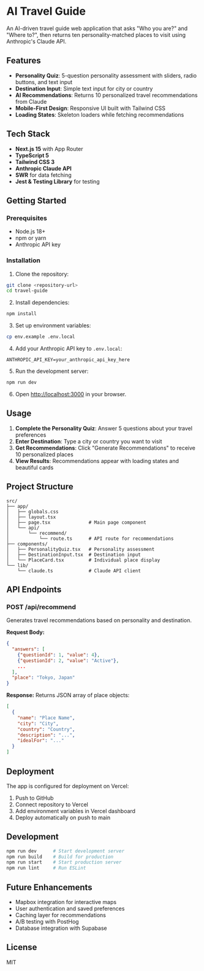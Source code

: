 # AI Travel Guide

An AI-driven travel guide web application that asks "Who you are?" and "Where to?", then returns ten personality-matched places to visit using Anthropic's Claude API.

## Features

- **Personality Quiz**: 5-question personality assessment with sliders, radio buttons, and text input
- **Destination Input**: Simple text input for city or country
- **AI Recommendations**: Returns 10 personalized travel recommendations from Claude
- **Mobile-First Design**: Responsive UI built with Tailwind CSS
- **Loading States**: Skeleton loaders while fetching recommendations

## Tech Stack

- **Next.js 15** with App Router
- **TypeScript 5**
- **Tailwind CSS 3**
- **Anthropic Claude API**
- **SWR** for data fetching
- **Jest & Testing Library** for testing

## Getting Started

### Prerequisites

- Node.js 18+ 
- npm or yarn
- Anthropic API key

### Installation

1. Clone the repository:
```bash
git clone <repository-url>
cd travel-guide
```

2. Install dependencies:
```bash
npm install
```

3. Set up environment variables:
```bash
cp env.example .env.local
```

4. Add your Anthropic API key to `.env.local`:
```
ANTHROPIC_API_KEY=your_anthropic_api_key_here
```

5. Run the development server:
```bash
npm run dev
```

6. Open [http://localhost:3000](http://localhost:3000) in your browser.

## Usage

1. **Complete the Personality Quiz**: Answer 5 questions about your travel preferences
2. **Enter Destination**: Type a city or country you want to visit
3. **Get Recommendations**: Click "Generate Recommendations" to receive 10 personalized places
4. **View Results**: Recommendations appear with loading states and beautiful cards

## Project Structure

```
src/
├── app/
│   ├── globals.css
│   ├── layout.tsx
│   ├── page.tsx              # Main page component
│   └── api/
│       └── recommend/
│           └── route.ts      # API route for recommendations
├── components/
│   ├── PersonalityQuiz.tsx   # Personality assessment
│   ├── DestinationInput.tsx  # Destination input
│   └── PlaceCard.tsx         # Individual place display
└── lib/
    └── claude.ts             # Claude API client
```

## API Endpoints

### POST /api/recommend

Generates travel recommendations based on personality and destination.

**Request Body:**
```json
{
  "answers": [
    {"questionId": 1, "value": 4},
    {"questionId": 2, "value": "Active"},
    ...
  ],
  "place": "Tokyo, Japan"
}
```

**Response:** Returns JSON array of place objects:
```json
[
  {
    "name": "Place Name",
    "city": "City", 
    "country": "Country",
    "description": "...",
    "idealFor": "..."
  }
]
```

## Deployment

The app is configured for deployment on Vercel:

1. Push to GitHub
2. Connect repository to Vercel
3. Add environment variables in Vercel dashboard
4. Deploy automatically on push to main

## Development

```bash
npm run dev      # Start development server
npm run build    # Build for production
npm run start    # Start production server
npm run lint     # Run ESLint
```

## Future Enhancements

- Mapbox integration for interactive maps
- User authentication and saved preferences
- Caching layer for recommendations
- A/B testing with PostHog
- Database integration with Supabase

## License

MIT